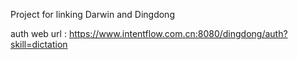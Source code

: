 Project for linking Darwin and Dingdong

auth web url : https://www.intentflow.com.cn:8080/dingdong/auth?skill=dictation